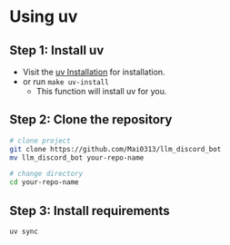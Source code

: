 # Using uv

## Step 1: Install uv

- Visit the [uv Installation](https://docs.astral.sh/uv/getting-started/installation) for installation.
- or run `make uv-install`
  - This function will install uv for you.

## Step 2: Clone the repository

```bash
# clone project
git clone https://github.com/Mai0313/llm_discord_bot
mv llm_discord_bot your-repo-name

# change directory
cd your-repo-name
```

## Step 3: Install requirements

```bash
uv sync
```
